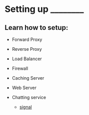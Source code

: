 # Setting up ________

## Learn how to setup:

* Forward Proxy
* Reverse Proxy
* Load Balancer
* Firewall
* Caching Server
* Web Server

* Chatting service
    * [signal](https://signal.org/)